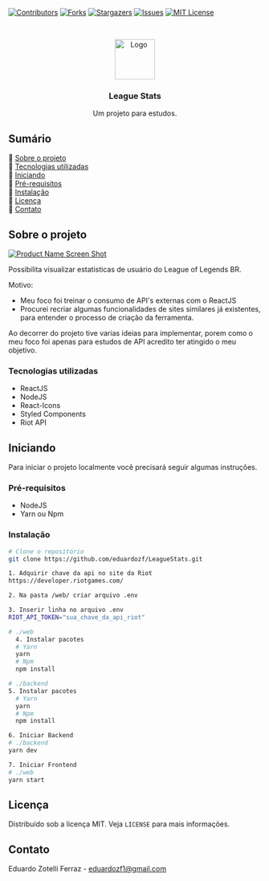 
<!-- PROJECT SHIELDS -->
[![Contributors][contributors-shield]][contributors-url]
[![Forks][forks-shield]][forks-url]
[![Stargazers][stars-shield]][stars-url]
[![Issues][issues-shield]][issues-url]
[![MIT License][license-shield]][license-url]



<!-- PROJECT LOGO -->
<br />
<p align="center">
  <a href="https://github.com/eduardozf/LeagueStats">
    <img src="https://i.imgur.com/u6xHKj3.png" alt="Logo" width="80" height="80">
  </a>
  <h3 align="center">League Stats</h3>

  <p align="center">
    Um projeto para estudos.

  </p>
</p>



<!-- TABLE OF CONTENTS -->
## Sumário

📌 [Sobre o projeto](#sobre-o-projeto)<br />
📌 [Tecnologias utilizadas](#tecnologias-utilizadas)<br />
📌 [Iniciando](#iniciando)<br />
📌 [Pré-requisitos](#pré-requisitos) <br />
📌 [Instalação](#instalação)<br />
📌 [Licença](#licença)<br />
📌 [Contato](#contato)<br />


<!-- ABOUT THE PROJECT -->
## Sobre o projeto

[![Product Name Screen Shot][product-screenshot]](https://i.imgur.com/CucK7lm.png)

Possibilita  visualizar estatisticas de usuário do League of Legends BR.

Motivo:
* Meu foco foi treinar o consumo de API's externas com o ReactJS
* Procurei recriar algumas funcionalidades de sites similares já existentes, para entender o processo de criação da ferramenta.

Ao decorrer do projeto tive varias ideias para implementar, porem como o meu foco foi apenas para estudos de API acredito ter atingido o meu objetivo.

### Tecnologias utilizadas
* ReactJS
* NodeJS
* React-Icons
* Styled Components
* Riot API

<!-- GETTING STARTED -->
## Iniciando

Para iniciar o projeto localmente você precisará seguir algumas instruções.

### Pré-requisitos

* NodeJS
* Yarn ou Npm

### Instalação

```sh
# Clone o repositório
git clone https://github.com/eduardozf/LeagueStats.git

1. Adquirir chave da api no site da Riot
https://developer.riotgames.com/

2. Na pasta /web/ criar arquivo .env

3. Inserir linha no arquivo .env 
RIOT_API_TOKEN="sua_chave_da_api_riot"

# ./web
  4. Instalar pacotes
  # Yarn
  yarn
  # Npm
  npm install

# ./backend
5. Instalar pacotes
  # Yarn
  yarn
  # Npm
  npm install

6. Iniciar Backend
# ./backend
yarn dev

7. Iniciar Frontend
# ./web
yarn start
```

<!-- LICENSE -->
## Licença
Distribuído sob a licença MIT. Veja `LICENSE` para mais informações.

<!-- CONTACT -->
## Contato

Eduardo Zotelli Ferraz - eduardozf1@gmail.com

<!-- MARKDOWN LINKS & IMAGES -->
<!-- https://www.markdownguide.org/basic-syntax/#reference-style-links -->
[contributors-shield]: https://img.shields.io/github/contributors/eduardozf/LeagueStats.svg?style=flat-square
[contributors-url]: https://github.com/eduardozf/LeagueStats/graphs/contributors
[forks-shield]: https://img.shields.io/github/forks/eduardozf/LeagueStats.svg?style=flat-square
[forks-url]: https://github.com/eduardozf/LeagueStats/network/members
[stars-shield]: https://img.shields.io/github/stars/eduardozf/LeagueStats.svg?style=flat-square
[stars-url]: https://github.com/eduardozf/LeagueStats/stargazers
[issues-shield]: https://img.shields.io/github/issues/eduardozf/LeagueStats.svg?style=flat-square
[issues-url]: https://github.com/eduardozf/LeagueStats/issues
[license-shield]: https://img.shields.io/github/license/eduardozf/LeagueStats.svg?style=flat-square
[license-url]: https://github.com/eduardozf/LeagueStats/blob/master/LICENSE.txt
[product-screenshot]: https://i.imgur.com/CucK7lm.png
